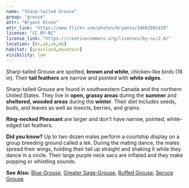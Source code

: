 ```yaml
---
name: "Sharp-tailed Grouse"
group: "grouse"
attr: "Bryant Olsen"
attr_link: "https://www.flickr.com/photos/bryanto/16662891419"
license: "CC BY-NC"
license_link: "https://creativecommons.org/licenses/by-nc/2.0/"
location: [bc,ab,sk,mb]
habitat: [grassland,mountain]
visibility: low
---
```

Sharp-tailed Grouse are spotted, **brown and white**, chicken-like birds (18 in). Their **tail feathers** are narrow and pointed with **white edges**.

Sharp-tailed Grouse are found in southwestern Canada and the northern United States. They live in **open, grassy areas** during the **summer** and **sheltered, wooded areas** during the **winter**. Their diet includes seeds, buds, and leaves as well as insects, berries, and grains.

**Ring-necked Pheasant** are larger and don't have narrow, pointed, white-edged tail feathers.

**Did you know?** Up to two dozen males perform a courtship display on a group breeding ground called a lek. During the mating dance, the males spread their wings, holding their tail up straight and shaking it while they dance in a circle. Their large purple neck sacs are inflated and they make popping or whistling sounds.

<!-- generated, do not edit -->
**See Also:**
[Blue Grouse](/birds/blugrouse/),
[Greater Sage-Grouse](/birds/gresage/),
[Ruffed Grouse](/birds/rufgrouse/),
[Spruce Grouse](/birds/sprugrouse/)
